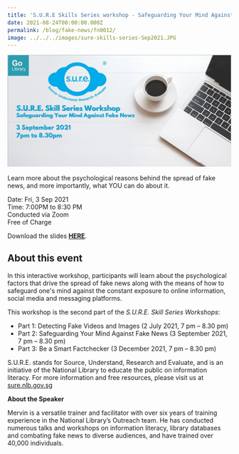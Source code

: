 ```yaml
---
title: 'S.U.R.E Skills Series workshop - Safeguarding Your Mind Against Fake News'
date: 2021-08-24T00:00:00.000Z
permalink: /blog/fake-news/fn0012/
image: ../../../images/sure-skills-series-Sep2021.JPG
---
```


![](../../../images/sure-skills-series-Sep2021.JPG)

Learn more about the psychological reasons behind the spread of fake news, and more importantly, what YOU can do about it.

Date: Fri, 3 Sep 2021 <br>Time: 7:00PM to 8:30 PM<br>Conducted via Zoom<br>Free of Charge

Download the slides [**HERE**](https://go.gov.sg/nlb-sure-03sep2021-slides).



## About this event

In this interactive workshop, participants will learn about the psychological factors that drive the spread of fake news along with the means of how to safeguard one's mind against the constant exposure to online information, social media and messaging platforms. 

This workshop is the second part of the *S.U.R.E. Skill Series* *Workshops*:

- Part 1: Detecting Fake Videos and Images (2 July 2021, 7 pm – 8.30 pm)
- Part 2: Safeguarding Your Mind Against Fake News (3 September 2021, 7 pm – 8.30 pm)
- Part 3: Be a Smart Factchecker (3 December 2021, 7 pm – 8.30 pm)

S.U.R.E. stands for Source, Understand, Research and Evaluate, and is an initiative of the National Library to educate the public on information literacy. For more information and free resources, please visit us at [sure.nlb.gov.sg](https://sure.nlb.gov.sg/)



**About the Speaker**

Mervin is a versatile trainer and facilitator with over six years of training experience in the National Library’s Outreach team. He has conducted numerous talks and workshops on information literacy, library databases and combating fake news to diverse audiences, and have trained over 40,000 individuals.

